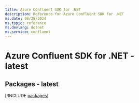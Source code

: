 ```yaml
---
title: Azure Confluent SDK for .NET
description: Reference for Azure Confluent SDK for .NET
ms.date: 08/28/2024
ms.topic: reference
ms.devlang: dotnet
ms.service: confluent
---
```

# Azure Confluent SDK for .NET - latest
## Packages - latest
[!INCLUDE [packages](confluent-index.md)]